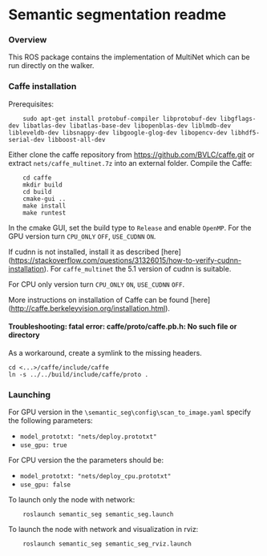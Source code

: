 # Semantic segmentation readme

### Overview
This ROS package contains the implementation of MultiNet which can be run directly on the walker.

### Caffe installation

Prerequisites:
```
    sudo apt-get install protobuf-compiler libprotobuf-dev libgflags-dev libatlas-dev libatlas-base-dev libopenblas-dev liblmdb-dev libleveldb-dev libsnappy-dev libgoogle-glog-dev libopencv-dev libhdf5-serial-dev libboost-all-dev
```

Either clone the caffe repository from https://github.com/BVLC/caffe.git or extract `nets/caffe_multinet.7z` into an external folder. Compile the Caffe:
```
    cd caffe
    mkdir build
    cd build
    cmake-gui ..
    make install
    make runtest
```
In the cmake GUI, set the build type to `Release` and enable `OpenMP`. For the GPU version turn `CPU_ONLY` `OFF`, `USE_CUDNN` `ON`.

If cudnn is not installed, install it as described [here] (https://stackoverflow.com/questions/31326015/how-to-verify-cudnn-installation).  For `caffe_multinet` the 5.1 version of cudnn is suitable.

For CPU only version turn `CPU_ONLY` `ON`, `USE_CUDNN` `OFF`. 

More instructions on installation of Caffe can be found [here] (http://caffe.berkeleyvision.org/installation.html).

#### Troubleshooting: fatal error: caffe/proto/caffe.pb.h: No such file or directory

As a workaround, create a symlink to the missing headers.
```
cd <...>/caffe/include/caffe
ln -s ../../build/include/caffe/proto .
```



### Launching
For GPU version in the `\semantic_seg\config\scan_to_image.yaml` specify the following parameters:
* `model_prototxt: "nets/deploy.prototxt"`
* `use_gpu: true`

For CPU version the the parameters should be:
* `model_prototxt: "nets/deploy_cpu.prototxt"`
* `use_gpu: false`

To launch only the node with network:
```
    roslaunch semantic_seg semantic_seg.launch
``` 
To launch the node with network and visualization in rviz:
```
    roslaunch semantic_seg semantic_seg_rviz.launch
```
